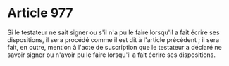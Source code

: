 # Article 977

Si le testateur ne sait signer ou s'il n'a pu le faire lorsqu'il a fait écrire ses dispositions, il sera procédé comme il est dit à l'article précédent ; il sera fait, en outre, mention à l'acte de suscription que le testateur a déclaré ne savoir signer ou n'avoir pu le faire lorsqu'il a fait écrire ses dispositions.